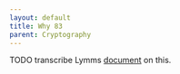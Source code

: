 ```yaml
---
layout: default
title: Why 83
parent: Cryptography
---
```


TODO transcribe Lymms [document](https://docs.google.com/document/d/1H3dpTLw8oE5TGQLsjQEk4O9tT8B106N93AH1e5-ag2c/edit) on this.